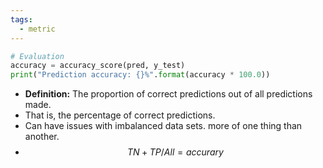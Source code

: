 ```yaml
---
tags:
  - metric
---
```




```python
# Evaluation
accuracy = accuracy_score(pred, y_test)
print("Prediction accuracy: {}%".format(accuracy * 100.0))
```

- **Definition:** The proportion of correct predictions out of all predictions made.
- That is, the percentage of correct predictions.
- Can have issues with imbalanced data sets. more of one thing than another.
- $$TN + TP/ All=accurary$$